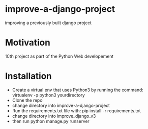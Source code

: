 # improve-a-django-project
improving a previously built django project

# Motivation
10th project as part of the Python Web developement

# Installation
- Create a virtual env that uses Python3 by running the command: virtualenv -p python3 yourdirectory
- Clone the repo
- change directory into improve-a-django-project
- Run the requirements.txt file with: pip install -r requirements.txt
- change directory into improve_django_v3
- then run python manage.py runserver
